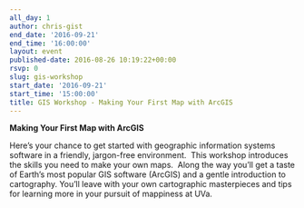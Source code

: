 ```yaml
---
all_day: 1
author: chris-gist
end_date: '2016-09-21'
end_time: '16:00:00'
layout: event
published-date: 2016-08-26 10:19:22+00:00
rsvp: 0
slug: gis-workshop
start_date: '2016-09-21'
start_time: '15:00:00'
title: GIS Workshop - Making Your First Map with ArcGIS
---
```


**Making Your First Map with ArcGIS**

Here’s your chance to get started with geographic information systems software in a friendly, jargon-free environment.  This workshop introduces the skills you need to make your own maps.  Along the way you’ll get a taste of Earth’s most popular GIS software (ArcGIS) and a gentle introduction to cartography. You’ll leave with your own cartographic masterpieces and tips for learning more in your pursuit of mappiness at UVa.
